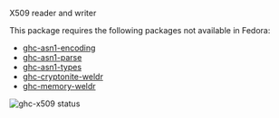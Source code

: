 X509 reader and writer

This package requires the following packages not available in Fedora:

* [ghc-asn1-encoding](../ghc-asn1-encoding)
* [ghc-asn1-parse](../ghc-asn1-parse)
* [ghc-asn1-types](../ghc-asn1-types)
* [ghc-cryptonite-weldr](../ghc-cryptonite-weldr)
* [ghc-memory-weldr](../ghc-memory-weldr)

![ghc-x509 status](https://copr.fedorainfracloud.org/coprs/dshea/bdcs-haskell-deps/package/ghc-x509/status_image/last_build.png)
